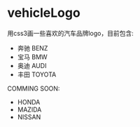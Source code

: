 # vehicleLogo

用css3画一些喜欢的汽车品牌logo，目前包含:
- 奔驰 BENZ
- 宝马 BMW
- 奥迪 AUDI
- 丰田 TOYOTA


COMMING SOON:
- HONDA
- MAZIDA
- NISSAN

